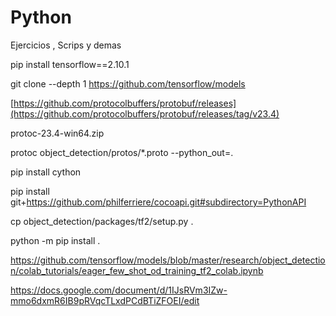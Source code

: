 # Python
Ejercicios , Scrips y demas

pip install tensorflow==2.10.1

git clone --depth 1 https://github.com/tensorflow/models

[https://github.com/protocolbuffers/protobuf/releases](https://github.com/protocolbuffers/protobuf/releases/tag/v23.4)

protoc-23.4-win64.zip


protoc object_detection/protos/*.proto --python_out=.

pip install cython

pip install git+https://github.com/philferriere/cocoapi.git#subdirectory=PythonAPI

cp object_detection/packages/tf2/setup.py .

python -m pip install .


https://github.com/tensorflow/models/blob/master/research/object_detection/colab_tutorials/eager_few_shot_od_training_tf2_colab.ipynb

https://docs.google.com/document/d/1IJsRVm3IZw-mmo6dxmR6IB9pRVqcTLxdPCdBTiZFOEI/edit

